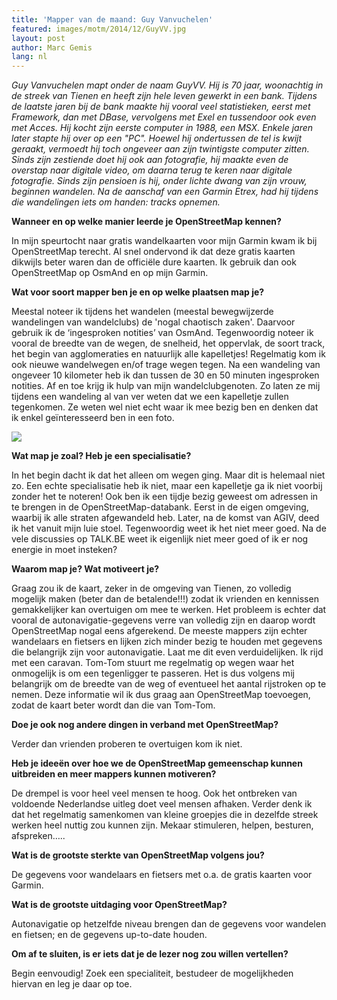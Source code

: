 ```yaml
---
title: 'Mapper van de maand: Guy Vanvuchelen'
featured: images/motm/2014/12/GuyVV.jpg
layout: post
author: Marc Gemis
lang: nl
---
```


_Guy Vanvuchelen mapt onder de naam GuyVV.  Hij is 70 jaar, woonachtig in de streek van Tienen en  heeft zijn hele leven gewerkt in een bank. Tijdens de laatste jaren bij de bank maakte hij vooral veel statistieken, eerst met Framework, dan met DBase, vervolgens met Exel en tussendoor ook even met Acces. Hij kocht zijn eerste computer in 1988, een MSX. Enkele jaren later stapte hij over op een "PC". Hoewel hij ondertussen de tel is kwijt geraakt, vermoedt hij  toch ongeveer aan zijn twintigste computer zitten. Sinds zijn zestiende doet hij ook aan fotografie, hij maakte even de overstap naar digitale video, om daarna terug te keren naar digitale fotografie. Sinds zijn pensioen is hij, onder lichte dwang van zijn vrouw, beginnen wandelen. Na de aanschaf van een Garmin Etrex, had hij tijdens die wandelingen iets om handen: tracks opnemen._

**Wanneer en op welke manier leerde je OpenStreetMap kennen?**

In mijn speurtocht naar gratis wandelkaarten voor mijn Garmin kwam ik bij OpenStreetMap terecht. Al snel ondervond ik dat deze gratis kaarten dikwijls beter waren dan de officiële dure kaarten. Ik gebruik dan ook OpenStreetMap op OsmAnd en op mijn Garmin.

**Wat voor soort mapper ben je en op welke plaatsen map je?**

Meestal noteer ik tijdens het wandelen (meestal bewegwijzerde wandelingen van wandelclubs) de 'nogal chaotisch zaken'. Daarvoor gebruik ik de ‘ingesproken notities’ van OsmAnd. Tegenwoordig noteer ik vooral de breedte van de wegen, de snelheid, het oppervlak, de soort track, het begin van agglomeraties en natuurlijk alle kapelletjes! Regelmatig kom ik ook nieuwe wandelwegen en/of trage wegen tegen.  Na een wandeling van ongeveer 10 kilometer heb ik dan tussen de 30 en 50 minuten ingesproken notities. Af en toe krijg ik hulp van mijn wandelclubgenoten. Zo laten ze mij tijdens een wandeling al van ver weten dat we een kapelletje zullen tegenkomen. Ze weten wel niet echt waar ik mee bezig ben en denken dat ik enkel geïnteresseerd ben in een foto.

<img src="{{ site.baseurl }}/assets/images/motm/2014/12/Kapelletje_GuyVV.png"/>

**Wat map je zoal? Heb je een specialisatie?**

In het begin dacht ik dat het alleen om wegen ging. Maar dit is helemaal niet zo. Een echte specialisatie heb ik niet, maar een kapelletje ga ik niet voorbij zonder het te noteren! Ook ben ik een tijdje bezig geweest om adressen in te brengen in de OpenStreetMap-databank. Eerst in de eigen omgeving, waarbij ik alle straten afgewandeld heb. Later, na de komst van AGIV, deed ik het vanuit mijn luie stoel. Tegenwoordig weet ik het niet meer goed. Na de vele discussies op TALK.BE weet ik eigenlijk niet meer goed of ik er nog energie in moet insteken?

**Waarom map je? Wat motiveert je?**

Graag zou ik de kaart, zeker in de omgeving van Tienen, zo volledig mogelijk maken (beter dan de betalende!!!) zodat ik vrienden en kennissen gemakkelijker kan overtuigen om mee te werken. Het probleem is echter dat vooral de autonavigatie-gegevens verre van volledig zijn en daarop wordt OpenStreetMap nogal eens afgerekend. De meeste mappers zijn echter wandelaars en fietsers en lijken zich minder bezig te houden met gegevens die belangrijk zijn voor autonavigatie. Laat me dit even verduidelijken. Ik rijd met een caravan. Tom-Tom stuurt me regelmatig op wegen waar het onmogelijk is om een tegenligger te passeren. Het is dus volgens mij  belangrijk om de breedte van de weg of eventueel het aantal rijstroken op te nemen. Deze informatie wil ik dus graag aan OpenStreetMap toevoegen, zodat de kaart beter wordt dan die van Tom-Tom.

**Doe je ook nog andere dingen in verband met OpenStreetMap?**

Verder dan vrienden proberen te overtuigen kom ik niet.

**Heb je ideeën over hoe we de OpenStreetMap gemeenschap kunnen uitbreiden en meer mappers kunnen motiveren?**

De drempel is voor heel veel mensen te hoog.  Ook het ontbreken van voldoende Nederlandse uitleg doet veel mensen afhaken. Verder denk ik dat het regelmatig samenkomen van kleine groepjes die in dezelfde streek werken heel nuttig zou kunnen zijn. Mekaar stimuleren, helpen, besturen, afspreken…..

**Wat is de grootste sterkte van OpenStreetMap volgens jou?**

De gegevens voor wandelaars en fietsers met o.a. de gratis kaarten voor Garmin.

**Wat is de grootste uitdaging voor OpenStreetMap?**

Autonavigatie op hetzelfde niveau brengen dan de gegevens voor wandelen en fietsen; en de gegevens up-to-date houden.

**Om af te sluiten, is er iets dat je de lezer nog zou willen vertellen?**

Begin eenvoudig! Zoek een specialiteit, bestudeer de mogelijkheden hiervan en leg je daar op toe.
